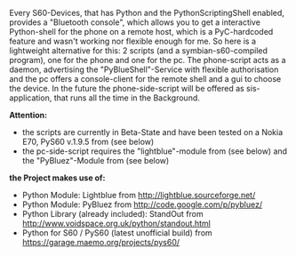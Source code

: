Every S60-Devices, that has Python and the PythonScriptingShell enabled, provides a "Bluetooth console", which allows you to get a interactive Python-shell for the phone on a remote host, which is a PyC-hardcoded feature and wasn't working nor flexible enough for me.
So here is a lightweight alternative for this: 2 scripts (and a symbian-s60-compiled program), one for the phone and one for the pc.
The phone-script acts as a daemon, advertising the "PyBlueShell"-Service with flexible authorisation and the pc offers a console-client for the remote shell and a gui to choose the device.
In the future the phone-side-script will be offered as sis-application, that runs all the time in the Background.

**Attention:**
  * the scripts are currently in Beta-State and have been tested on a Nokia E70, PyS60 v.1.9.5 from (see below)
  * the pc-side-script requires the "lightblue"-module from (see below) and the "PyBluez"-Module from (see below)

**the Project makes use of:**
  * Python Module: Lightblue from http://lightblue.sourceforge.net/
  * Python Module: PyBluez from http://code.google.com/p/pybluez/
  * Python Library (already included): StandOut from http://www.voidspace.org.uk/python/standout.html
  * Python for S60 / PyS60 (latest unofficial build) from https://garage.maemo.org/projects/pys60/